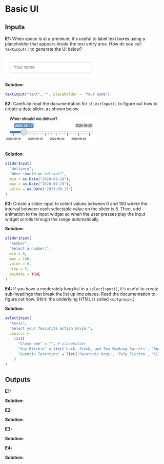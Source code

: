 # Basic UI

## Inputs

**E1:** When space is at a premium, it's useful to label text boxes using a placeholder that appears *inside* the text entry area. How do you call `textInput()` to generate the UI below?

<img src="images/02-basic-ui/placeholder.png" width="%40" />

**Solution:**


```r
textInput("text", "", placeholder = "Your name")
```

**E2:** Carefully read the documentation for `sliderInput()` to figure out how to create a date slider, as shown below.

<img src="images/02-basic-ui/date-slider.png" width="%40" />

**Solution:**


```r
sliderInput(
  "delivery",
  "When should we deliver?",
  min = as.Date("2020-09-16"),
  max = as.Date("2020-09-23"),
  value = as.Date("2021-09-17")
)
```

**E3:** Create a slider input to select values between 0 and 100 where the interval between each selectable value on the slider is 5. Then, add animation to the input widget so when the user presses play the input widget scrolls through the range automatically.

**Solution:** 


```r
sliderInput(
  "number", 
  "Select a number:",
  min = 0, 
  max = 100, 
  value = 0, 
  step = 5, 
  animate = TRUE
)
```

**E4:** If you have a moderately long list in a `selectInput()`, it’s useful to create sub-headings that break the list up into pieces. Read the documentation to figure out how. (Hint: the underlying HTML is called `<optgroup>`.)

**Solution:**


```r
selectInput(
  "movie",
  "Select your favourite action movie:",
  choices =
    list(
      "Chose one" = "", # placeholder
      "Guy Ritchie" = list('Lock, Stock, and Two Smoking Barrels', 'Snatch', 'RocknRolla'),
      "Quentin Tarantino" = list('Reservoir Dogs', 'Pulp Fiction', 'Kill Bill')
    )
)
```

## Outputs

**E1:**

**Solution:**

**E2:**

**Solution:**

**E3:**

**Solution:**

**E4:**

**Solution:**

